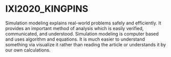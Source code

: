 # IXI2020_KINGPINS

Simulation modeling explains real-world problems safely and efficiently. It provides an important method of analysis which is easily verified, communicated, and understood. Simulation modeling is computer based and uses algorithm and equations. It is much easier to understand something via visualize it rather than reading the article or understands it by our own calculations.
